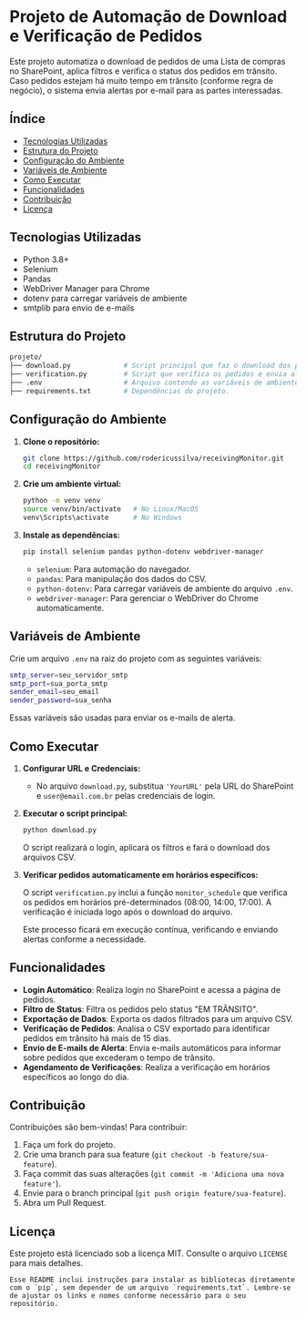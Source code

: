 # Projeto de Automação de Download e Verificação de Pedidos

Este projeto automatiza o download de pedidos de uma Lista de compras no SharePoint, aplica filtros e verifica o status dos pedidos em trânsito. Caso pedidos estejam há muito tempo em trânsito (conforme regra de negócio), o sistema envia alertas por e-mail para as partes interessadas.

## Índice

- [Tecnologias Utilizadas](#tecnologias-utilizadas)
- [Estrutura do Projeto](#estrutura-do-projeto)
- [Configuração do Ambiente](#configuração-do-ambiente)
- [Variáveis de Ambiente](#variáveis-de-ambiente)
- [Como Executar](#como-executar)
- [Funcionalidades](#funcionalidades)
- [Contribuição](#contribuição)
- [Licença](#licença)

## Tecnologias Utilizadas

- Python 3.8+
- Selenium
- Pandas
- WebDriver Manager para Chrome
- dotenv para carregar variáveis de ambiente
- smtplib para envio de e-mails

## Estrutura do Projeto

```bash
projeto/
├── download.py             # Script principal que faz o download dos pedidos.
├── verification.py         # Script que verifica os pedidos e envia alertas por e-mail.
├── .env                    # Arquivo contendo as variáveis de ambiente.
├── requirements.txt        # Dependências do projeto.
```

## Configuração do Ambiente

1. **Clone o repositório:**

    ```bash
    git clone https://github.com/rodericussilva/receivingMonitor.git
    cd receivingMonitor
    ```

2. **Crie um ambiente virtual:**

    ```bash
    python -m venv venv
    source venv/bin/activate   # No Linux/MacOS
    venv\Scripts\activate      # No Windows
    ```

3. **Instale as dependências:**

    ```bash
    pip install selenium pandas python-dotenv webdriver-manager
    ```
   - `selenium`: Para automação do navegador.
   - `pandas`: Para manipulação dos dados do CSV.
   - `python-dotenv`: Para carregar variáveis de ambiente do arquivo `.env`.
   - `webdriver-manager`: Para gerenciar o WebDriver do Chrome automaticamente.

## Variáveis de Ambiente

Crie um arquivo `.env` na raiz do projeto com as seguintes variáveis:
```bash
smtp_server=seu_servidor_smtp
smtp_port=sua_porta_smtp
sender_email=seu_email
sender_password=sua_senha
```

Essas variáveis são usadas para enviar os e-mails de alerta.

## Como Executar

1. **Configurar URL e Credenciais:**
   - No arquivo `download.py`, substitua `'YourURL'` pela URL do SharePoint e `user@email.com.br` pelas credenciais de login.

2. **Executar o script principal:**

    ```bash
    python download.py
    ```

   O script realizará o login, aplicará os filtros e fará o download dos arquivos CSV.

3. **Verificar pedidos automaticamente em horários específicos:**

    O script `verification.py` inclui a função `monitor_schedule` que verifica os pedidos em horários pré-determinados (08:00, 14:00, 17:00). A verificação é iniciada logo após o download do arquivo.

   Este processo ficará em execução contínua, verificando e enviando alertas conforme a necessidade.

## Funcionalidades

- **Login Automático**: Realiza login no SharePoint e acessa a página de pedidos.
- **Filtro de Status**: Filtra os pedidos pelo status "EM TRÂNSITO".
- **Exportação de Dados**: Exporta os dados filtrados para um arquivo CSV.
- **Verificação de Pedidos**: Analisa o CSV exportado para identificar pedidos em trânsito há mais de 15 dias.
- **Envio de E-mails de Alerta**: Envia e-mails automáticos para informar sobre pedidos que excederam o tempo de trânsito.
- **Agendamento de Verificações**: Realiza a verificação em horários específicos ao longo do dia.

## Contribuição

Contribuições são bem-vindas! Para contribuir:

1. Faça um fork do projeto.
2. Crie uma branch para sua feature (`git checkout -b feature/sua-feature`).
3. Faça commit das suas alterações (`git commit -m 'Adiciona uma nova feature'`).
4. Envie para o branch principal (`git push origin feature/sua-feature`).
5. Abra um Pull Request.

## Licença

Este projeto está licenciado sob a licença MIT. Consulte o arquivo `LICENSE` para mais detalhes.
```
Esse README inclui instruções para instalar as bibliotecas diretamente com o `pip`, sem depender de um arquivo `requirements.txt`. Lembre-se de ajustar os links e nomes conforme necessário para o seu repositório.
```
